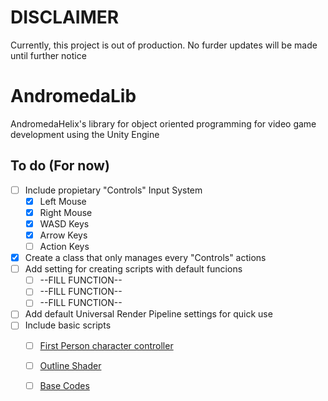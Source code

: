 # DISCLAIMER
Currently, this project is out of production. No furder updates will be made until further notice

# AndromedaLib
AndromedaHelix's library for object oriented programming for video game development using the Unity Engine

## To do (For now)
* [ ] Include propietary "Controls" Input System
  + [x]  Left Mouse
  + [x]  Right Mouse
  + [x]  WASD Keys
  + [x]  Arrow Keys
  + [ ]  Action Keys
* [x] Create a class that only manages every "Controls" actions
* [ ] Add setting for creating scripts with default funcions
  + [ ] --FILL FUNCTION--
  + [ ] --FILL FUNCTION--
  + [ ] --FILL FUNCTION--
* [ ] Add default Universal Render Pipeline settings for quick use
* [ ] Include basic scripts
  + [ ] [First Person character controller](https://github.com/AndromedaHelix/First-Person-Character-Controller-Unity)
  + [ ] [Outline Shader](https://github.com/AndromedaHelix/Outline-Shader-URP-)
  + [ ] [Base Codes](https://github.com/AndromedaHelix/Base-codes)

